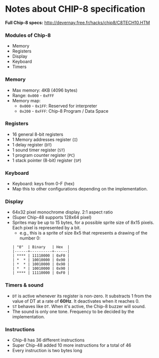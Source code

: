 # Notes about CHIP-8 specification

**Full Chip-8 specs:** http://devernay.free.fr/hacks/chip8/C8TECH10.HTM

### Modules of Chip-8
- Memory
- Registers
- Display
- Keyboard
- Timers

### Memory
- Max memory: 4KB (4096 bytes)
- Range: `0x000` - `0xFFF`
- Memory map:
  - `0x000` - `0x1FF`: Reserved for interpreter
  - `0x200` - `0xFFF`: Chip-8 Program / Data Space

### Registers
- 16 general 8-bit registers
- 1 Memory addresses register (`I`)
- 1 delay register (`DT`)
- 1 sound timer register (`ST`)
- 1 program counter register (`PC`)
- 1 stack pointer (8-bit) register (`SP`)

### Keyboard
- Keyboard: keys from 0-F (hex)
- Map this to other configurations depending on the implementation.

### Display
- 64x32 pixel monochrome display. 2:1 aspect ratio
- (Super Chip-48 supports 128x64 pixel)
- Sprites may be up to 15 bytes, for a possible sprite size of 8x15 pixels. Each pixel is represented by a bit.
  - e.g., this is a sprite of size 8x5 that represents a drawing of the number 0: 
  ```
  | "0"  | Binary   | Hex  |
  |------+----------+------|
  | **** | 11110000 | 0xF0 |
  | *  * | 10010000 | 0x90 |
  | *  * | 10010000 | 0x90 |
  | *  * | 10010000 | 0x90 |
  | **** | 11110000 | 0xF0 |
  ```


### Timers & sound
- `DT` is active whenever its register is non-zero. It substracts 1 from the value of DT at a rate of **60Hz**. It deactivates when it reaches 0.
- `ST` behaves like `DT`. When it's active, the Chip-8 buzzer will sound.
- The sound is only one tone. Frequency to be decided by the implementation.

### Instructions
- Chip-8 has 36 different instructions
- Super Chip-48 added 10 more instructions for a total of 46
- Every instruction is two bytes long